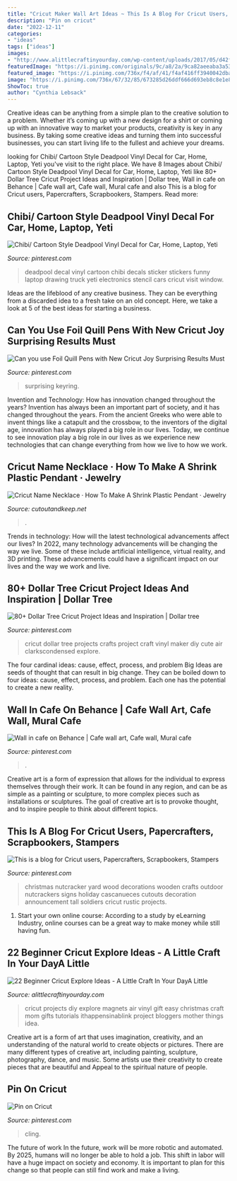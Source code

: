 ```yaml
---
title: "Cricut Maker Wall Art Ideas ~ This Is A Blog For Cricut Users, Papercrafters, Scrapbookers, Stampers"
description: "Pin on cricut"
date: "2022-12-11"
categories:
- "ideas"
tags: ["ideas"]
images:
- "http://www.alittlecraftinyourday.com/wp-content/uploads/2017/05/d42f146761e7e2481a654b9af4ba06c2-1.jpg"
featuredImage: "https://i.pinimg.com/originals/9c/a8/2a/9ca82aeeaba3a539cca08ab30b6e85fc.jpg"
featured_image: "https://i.pinimg.com/736x/f4/af/41/f4af416ff3940042dba37479d7259cd8.jpg"
image: "https://i.pinimg.com/736x/67/32/85/673285d26ddf666d693eb8c8e1e88f8f.jpg"
ShowToc: true
author: "Cynthia Lebsack"
---
```



Creative ideas can be anything from a simple plan to the creative solution to a problem. Whether it’s coming up with a new design for a shirt or coming up with an innovative way to market your products, creativity is key in any business. By taking some creative ideas and turning them into successful businesses, you can start living life to the fullest and achieve your dreams.

	

		
looking for Chibi/ Cartoon Style Deadpool Vinyl Decal for Car, Home, Laptop, Yeti you've visit to the right place. We have 8 Images about Chibi/ Cartoon Style Deadpool Vinyl Decal for Car, Home, Laptop, Yeti like 80+ Dollar Tree Cricut Project Ideas and Inspiration | Dollar tree, Wall in cafe on Behance | Cafe wall art, Cafe wall, Mural cafe and also This is a blog for Cricut users, Papercrafters, Scrapbookers, Stampers. Read more:
		
    
## Chibi/ Cartoon Style Deadpool Vinyl Decal For Car, Home, Laptop, Yeti

<img loading=lazy src="https://i.pinimg.com/736x/f4/af/41/f4af416ff3940042dba37479d7259cd8.jpg" onerror="this.onerror=null;this.src='https://tse2.mm.bing.net/th?id=OIP.7APWMJ6jjaMZKgg6xL7sCgHaMh&amp;pid=15.1';" alt="Chibi/ Cartoon Style Deadpool Vinyl Decal for Car, Home, Laptop, Yeti">

_Source: pinterest.com_

>deadpool decal vinyl cartoon chibi decals sticker stickers funny laptop drawing truck yeti electronics stencil cars cricut visit window. 

	

Ideas are the lifeblood of any creative business. They can be everything from a discarded idea to a fresh take on an old concept. Here, we take a look at 5 of the best ideas for starting a business.

    
## Can You Use Foil Quill Pens With New Cricut Joy Surprising Results Must

<img loading=lazy src="https://i.pinimg.com/736x/de/9b/c1/de9bc19f1d266f697c89e4ab6691285d.jpg" onerror="this.onerror=null;this.src='https://tse1.mm.bing.net/th?id=OIP.2iihXlshrHWn91XkpeCgVQHaEK&amp;pid=15.1';" alt="Can you use Foil Quill Pens with New Cricut Joy Surprising Results Must">

_Source: pinterest.com_

>surprising keyring. 

	

Invention and Technology: How has innovation changed throughout the years?
Invention has always been an important part of society, and it has changed throughout the years. From the ancient Greeks who were able to invent things like a catapult and the crossbow, to the inventors of the digital age, innovation has always played a big role in our lives. Today, we continue to see innovation play a big role in our lives as we experience new technologies that can change everything from how we live to how we work.

    
## Cricut Name Necklace · How To Make A Shrink Plastic Pendant · Jewelry

<img loading=lazy src="https://images.coplusk.net/project_images/119830/image/full_IMG_2206.jpg" onerror="this.onerror=null;this.src='https://tse3.mm.bing.net/th?id=OIP.Q1BEjXOGf-dT9rD-ofIBwwHaKt&amp;pid=15.1';" alt="Cricut Name Necklace · How To Make A Shrink Plastic Pendant · Jewelry">

_Source: cutoutandkeep.net_

>. 

	

Trends in technology: How will the latest technological advancements affect our lives?
In 2022, many technology advancements will be changing the way we live. Some of these include artificial intelligence, virtual reality, and 3D printing. These advancements could have a significant impact on our lives and the way we work and live.

    
## 80+ Dollar Tree Cricut Project Ideas And Inspiration | Dollar Tree

<img loading=lazy src="https://i.pinimg.com/originals/9c/a8/2a/9ca82aeeaba3a539cca08ab30b6e85fc.jpg" onerror="this.onerror=null;this.src='https://tse3.mm.bing.net/th?id=OIP.d-GT9ehsTBLbk29oV-aLOwHaLG&amp;pid=15.1';" alt="80+ Dollar Tree Cricut Project Ideas and Inspiration | Dollar tree">

_Source: pinterest.com_

>cricut dollar tree projects crafts project craft vinyl maker diy cute air clarkscondensed explore. 

	

The four cardinal ideas: cause, effect, process, and problem
Big Ideas are seeds of thought that can result in big change. They can be boiled down to four ideas: cause, effect, process, and problem. Each one has the potential to create a new reality.

    
## Wall In Cafe On Behance | Cafe Wall Art, Cafe Wall, Mural Cafe

<img loading=lazy src="https://i.pinimg.com/736x/67/32/85/673285d26ddf666d693eb8c8e1e88f8f.jpg" onerror="this.onerror=null;this.src='https://tse3.mm.bing.net/th?id=OIP.grTDw_ycGsMY5-N-z660pQHaFj&amp;pid=15.1';" alt="Wall in cafe on Behance | Cafe wall art, Cafe wall, Mural cafe">

_Source: pinterest.com_

>. 

	

Creative art is a form of expression that allows for the individual to express themselves through their work. It can be found in any region, and can be as simple as a painting or sculpture, to more complex pieces such as installations or sculptures. The goal of creative art is to provoke thought, and to inspire people to think about different topics.

    
## This Is A Blog For Cricut Users, Papercrafters, Scrapbookers, Stampers

<img loading=lazy src="https://i.pinimg.com/originals/ac/cb/2c/accb2c40db03d6aa9ac26587a4548760.jpg" onerror="this.onerror=null;this.src='https://tse1.mm.bing.net/th?id=OIP.5IeJUhnTtMSW2Xi76YyflAHaJ4&amp;pid=15.1';" alt="This is a blog for Cricut users, Papercrafters, Scrapbookers, Stampers">

_Source: pinterest.com_

>christmas nutcracker yard wood decorations wooden crafts outdoor nutcrackers signs holiday cascanueces cutouts decoration announcement tall soldiers cricut rustic projects. 

	

1. Start your own online course: According to a study by eLearning Industry, online courses can be a great way to make money while still having fun.

    
## 22 Beginner Cricut Explore Ideas - A Little Craft In Your DayA Little

<img loading=lazy src="http://www.alittlecraftinyourday.com/wp-content/uploads/2017/05/d42f146761e7e2481a654b9af4ba06c2-1.jpg" onerror="this.onerror=null;this.src='https://tse1.mm.bing.net/th?id=OIP.FaFi3ozdwKLfwzkLsSFoHwHaL2&amp;pid=15.1';" alt="22 Beginner Cricut Explore Ideas - A Little Craft In Your DayA Little">

_Source: alittlecraftinyourday.com_

>cricut projects diy explore magnets air vinyl gift easy christmas craft mom gifts tutorials ithappensinablink project bloggers mother things idea. 

	

Creative art is a form of art that uses imagination, creativity, and an understanding of the natural world to create objects or pictures. There are many different types of creative art, including painting, sculpture, photography, dance, and music. Some artists use their creativity to create pieces that are beautiful and Appeal to the spiritual nature of people.

    
## Pin On Cricut

<img loading=lazy src="https://i.pinimg.com/736x/f4/5b/cb/f45bcb6b4cf78be37f48598d5c8ccdd8.jpg" onerror="this.onerror=null;this.src='https://tse4.mm.bing.net/th?id=OIP.044WbsDH1gC9FygM7iP7FAHaLG&amp;pid=15.1';" alt="Pin on Cricut">

_Source: pinterest.com_

>cling. 

	

The future of work
In the future, work will be more robotic and automated. By 2025, humans will no longer be able to hold a job. This shift in labor will have a huge impact on society and economy. It is important to plan for this change so that people can still find work and make a living.

